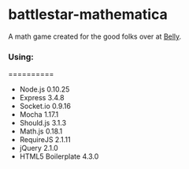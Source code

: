 battlestar-mathematica
======================

A math game created for the good folks over at [Belly](https://bellycard.com/).

### Using:
==========

- Node.js 0.10.25
- Express 3.4.8
- Socket.io 0.9.16
- Mocha 1.17.1
- Should.js 3.1.3
- Math.js 0.18.1
- RequireJS 2.1.11
- jQuery 2.1.0
- HTML5 Boilerplate 4.3.0

